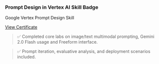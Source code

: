 ### Prompt Design in Vertex AI Skill Badge
Google Vertex Prompt Design Skill


[View Certificate](https://www.credly.com/badges/fb97a2e6-bddf-4b2a-8af7-f995db641167/linked_in?t=su51w7)

> ✅ Completed core labs on image/text multimodal prompting, Gemini 2.0 Flash usage and Freeform interface.

> ✅ Prompt iteration, evaluative analysis, and deployment scenarios included.
